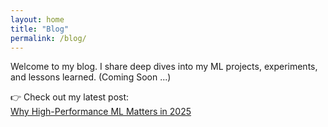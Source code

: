 ```yaml
---
layout: home
title: "Blog"
permalink: /blog/
---
```


Welcome to my blog. I share deep dives into my ML projects, experiments, and lessons learned. (Coming Soon ...)

👉 Check out my latest post:  
[Why High-Performance ML Matters in 2025](https://gopala-ai.hashnode.dev/why-high-performance-ml-matters-in-2025)
